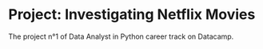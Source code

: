 # Project: Investigating Netflix Movies

The project n°1 of Data Analyst in Python career track on Datacamp.
